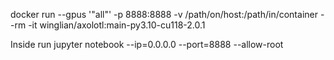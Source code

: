 docker run --gpus '"all"' -p 8888:8888 -v /path/on/host:/path/in/container --rm -it winglian/axolotl:main-py3.10-cu118-2.0.1

Inside run jupyter
notebook --ip=0.0.0.0 --port=8888 --allow-root

